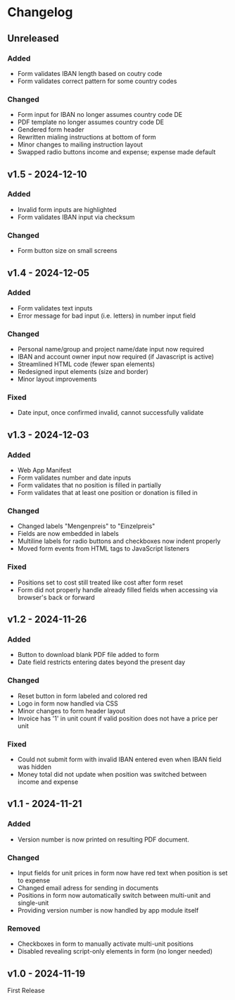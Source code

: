 # Changelog

## Unreleased

### Added
- Form validates IBAN length based on coutry code
- Form validates correct pattern for some country codes

### Changed
- Form input for IBAN no longer assumes country code DE
- PDF template no longer assumes country code DE
- Gendered form header
- Rewritten mialing instructions at bottom of form
- Minor changes to mailing instruction layout
- Swapped radio buttons income and expense; expense made default

## v1.5 - 2024-12-10

### Added
- Invalid form inputs are highlighted
- Form validates IBAN input via checksum

### Changed
- Form button size on small screens

## v1.4 - 2024-12-05

### Added

- Form validates text inputs
- Error message for bad input (i.e. letters) in number input field

### Changed

- Personal name/group and project name/date input now required
- IBAN and account owner input now required (if Javascript is active)
- Streamlined HTML code (fewer span elements)
- Redesigned input elements (size and border)
- Minor layout improvements

### Fixed

- Date input, once confirmed invalid, cannot successfully validate

## v1.3 - 2024-12-03

### Added

- Web App Manifest
- Form validates number and date inputs
- Form validates that no position is filled in partially
- Form validates that at least one position or donation is filled in

### Changed

- Changed labels "Mengenpreis" to "Einzelpreis"
- Fields are now embedded in labels
- Multiline labels for radio buttons and checkboxes now indent properly
- Moved form events from HTML tags to JavaScript listeners

### Fixed

- Positions set to cost still treated like cost after form reset
- Form did not properly handle already filled fields when accessing via browser's back or forward

## v1.2 - 2024-11-26

### Added

- Button to download blank PDF file added to form
- Date field restricts entering dates beyond the present day

### Changed

- Reset button in form labeled and colored red
- Logo in form now handled via CSS
- Minor changes to form header layout
- Invoice has '1' in unit count if valid position does not have a price per unit

### Fixed

- Could not submit form with invalid IBAN entered even when IBAN field was hidden
- Money total did not update when position was switched between income and expense

## v1.1 - 2024-11-21

### Added

- Version number is now printed on resulting PDF document.

### Changed

- Input fields for unit prices in form now have red text when position is set to expense
- Changed email adress for sending in documents
- Positions in form now automatically switch between multi-unit and single-unit
- Providing version number is now handled by app module itself

### Removed

- Checkboxes in form to manually activate multi-unit positions
- Disabled revealing script-only elements in form (no longer needed)

## v1.0 - 2024-11-19

First Release
